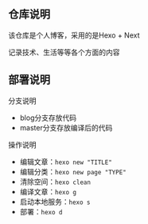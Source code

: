 ## 仓库说明

该仓库是个人博客，采用的是Hexo + Next

记录技术、生活等等各个方面的内容

## 部署说明

分支说明
- blog分支存放代码
- master分支存放编译后的代码

操作说明
- 编辑文章：`hexo new "TITLE"`
- 编辑分类：`hexo new page "TYPE"`
- 清除空间：`hexo clean`
- 编译文章：`hexo g`
- 启动本地服务：`hexo s`
- 部署：`hexo d`




